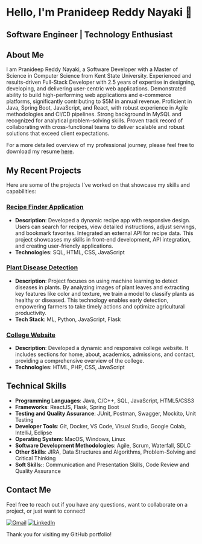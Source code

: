 # Hello, I'm Pranideep Reddy Nayaki 👋

## Software Engineer | Technology Enthusiast

## About Me

I am Pranideep Reddy Nayaki, a Software Developer with a Master of Science in Computer Science from Kent State University. Experienced and results-driven Full-Stack Developer with 2.5 years of expertise in designing, developing, and delivering user-centric web applications. Demonstrated ability to build high-performing web applications and e-commerce platforms, significantly contributing to $5M in annual revenue. Proficient in Java, Spring Boot, JavaScript, and React, with robust experience in Agile methodologies and CI/CD pipelines. Strong background in MySQL and recognized for analytical problem-solving skills. Proven track record of collaborating with cross-functional teams to deliver scalable and robust solutions that exceed client expectations.

For a more detailed overview of my professional journey, please feel free to download my resume [here](https://drive.google.com/file/d/15kmV99vW3_LrCFdaRutQnwgSbOtnuJeF/view).

## My Recent Projects

Here are some of the projects I've worked on that showcase my skills and capabilities:

### [Recipe Finder Application](https://github.com/pranideepnayaki/forkify-food-app)

- **Description**: Developed a dynamic recipe app with responsive design. Users can search for recipes, view detailed instructions, adjust servings, and bookmark favorites. Integrated an external API for recipe data. This project showcases my skills in front-end development, API integration, and creating user-friendly applications.
- **Technologies**: SQL, HTML, CSS, JavaScript

### [Plant Disease Detection](https://github.com/pranideepnayaki/Plant_Disease_Detection)

- **Description**: Project focuses on using machine learning to detect diseases in plants. By analyzing images of plant leaves and extracting key features like color and texture, we train a model to classify plants as healthy or diseased. This technology enables early detection, empowering farmers to take timely actions and optimize agricultural productivity.
- **Tech Stack**: ML, Python, JavaScript, Flask

### [College Website](https://github.com/pranideepnayaki/College_Website)

- **Description**: Developed a dynamic and responsive college website. It includes sections for home, about, academics, admissions, and contact, providing a comprehensive overview of the college.
- **Technologies**: HTML, PHP, CSS, JavaScript

## Technical Skills

- **Programming Languages**: Java, C/C++, SQL, JavaScript, HTML5/CSS3
- **Frameworks**: ReactJS, Flask, Spring Boot
- **Testing and Quality Assurance**: JUnit, Postman, Swagger, Mockito, Unit Testing
- **Developer Tools**: Git, Docker, VS Code, Visual Studio, Google Colab, IntelliJ, Eclipse
- **Operating System**: MacOS, Windows, Linux
- **Software Development Methodologies**: Agile, Scrum, Waterfall, SDLC
- **Other Skills**: JIRA, Data Structures and Algorithms, Problem-Solving and Critical Thinking
- **Soft Skills:**: Communication and Presentation Skills, Code Review and Quality Assurance

## Contact Me

Feel free to reach out if you have any questions, want to collaborate on a project, or just want to connect!

[![Gmail](https://img.shields.io/badge/Gmail-D14836?style=for-the-badge&logo=gmail&logoColor=white)](mailto:n.pranideepreddy1999@gmail.com)
[![LinkedIn](https://img.shields.io/badge/LinkedIn-0077B5?style=for-the-badge&logo=linkedin&logoColor=white)](https://www.linkedin.com/in/pranideepreddynayaki/)

Thank you for visiting my GitHub portfolio!
